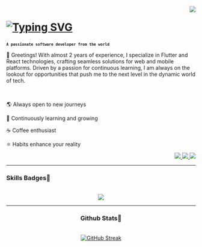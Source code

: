 <img align="right" src="https://visitor-badge.laobi.icu/badge?page_id=christgrant98.christgrant98" />

<h1 align="left">
<a href="https://git.io/typing-svg"><img src="https://readme-typing-svg.herokuapp.com?font=Fira+Code&weight=900&size=27&duration=3500&pause=500&color=8A40FF&center=true&vCenter=true&random=false&width=500&lines=Welcome+to+my+Github!%F0%9F%9A%80;This+is+Christian+Garcerant" alt="Typing SVG" /></a>

<h3 align="left"></h3>

<small><strong>`A passionate software developer from the world`</strong></small>
<br/>
 <p>
👋 Greetings! With almost 2 years of experience, I specialize in Flutter and React technologies, crafting seamless solutions for web and mobile platforms. Driven by a passion for continuous learning, I am always on the lookout for opportunities that push me to the next level in the dynamic world of tech.
</p>
<br/>
<p>🌎 Always open to new journeys</p>
<p>🧠 Continuously learning and growing</p>
<p>☕ Coffee enthusiast</p>
<p>⚛️ Habits enhance your reality</p>

 
<div align="right"> 
  <a href="mailto:christian.garcerant@gmail.com">
    <img src="https://img.shields.io/badge/Gmail-333333?style=for-the-badge&logo=gmail&logoColor=red" />
  </a>
  <a href="https://www.linkedin.com/in/christian-garcerant/" target="_blank">
    <img src="https://img.shields.io/badge/LinkedIn-0077B5?style=for-the-badge&logo=linkedin&logoColor=white" target="_blank" />
  </a>
  <a href="https://christgrant98.github.io" target="_blank">
     <img src="https://img.shields.io/badge/Portfolio-FF5722?style=for-the-badge&logo=todoist&logoColor=white" target="_blank" /> <!-- sqlite, safari, google-chrome are other good icon options -->
  </a>
</div>

 <hr/>
 
<h3 align="left">Skills Badges🚀</h3>
<br/>
<div align="center">
    <img src="https://skillicons.dev/icons?i=flutter,dart,react,redux,html,css,typescript,ruby,rails,postgresql,firebase,git,github,vscode,postman" /><br>

</div>

<hr/>



<h3 align="center"> Github Stats🎯</h3>
<br>
<div align=center>
<a href="https://git.io/streak-stats"><img src="https://streak-stats.demolab.com?user=christgrant98&theme=whatsapp-dark&hide_border=true&border_radius=10&mode=weekly" alt="GitHub Streak" /></a>

</div>



<br/>

